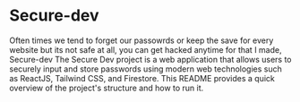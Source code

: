 # Secure-dev
Often times we tend to forget our passowrds or keep the save for every website but its not safe at all, you can get hacked anytime for that I made, Secure-dev
The Secure Dev project is a web application that allows users to securely input and store passwords using modern web technologies such as ReactJS, Tailwind CSS, and Firestore. This README provides a quick overview of the project's structure and how to run it.
